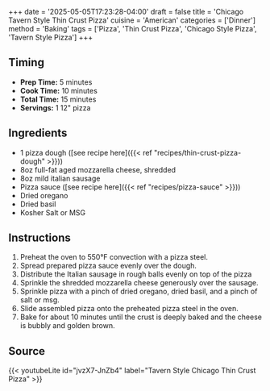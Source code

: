 +++
date = '2025-05-05T17:23:28-04:00'
draft = false
title = 'Chicago Tavern Style Thin Crust Pizza'
cuisine = 'American'
categories = ['Dinner']
method = 'Baking'
tags = ['Pizza', 'Thin Crust Pizza', 'Chicago Style Pizza', 'Tavern Style Pizza']
+++

## Timing

- **Prep Time:** 5 minutes
- **Cook Time:** 10 minutes
- **Total Time:** 15 minutes
- **Servings:** 1 12" pizza

## Ingredients

- 1 pizza dough ([see recipe here]({{< ref "recipes/thin-crust-pizza-dough" >}}))
- 8oz full-fat aged mozzarella cheese, shredded
- 8oz mild italian sausage
- Pizza sauce ([see recipe here]({{< ref "recipes/pizza-sauce" >}}))
- Dried oregano
- Dried basil
- Kosher Salt or MSG

## Instructions

1. Preheat the oven to 550°F convection with a pizza steel.
2. Spread prepared pizza sauce evenly over the dough.
3. Distribute the Italian sausage in rough balls evenly on top of the pizza
4. Sprinkle the shredded mozzarella cheese generously over the sausage.
5. Sprinkle pizza with a pinch of dried oregano, dried basil, and a pinch of salt or msg.
6. Slide assembled pizza onto the preheated pizza steel in the oven.
7. Bake for about 10 minutes until the crust is deeply baked and the cheese is bubbly and golden brown.

## Source

{{< youtubeLite id="jvzX7-JnZb4" label="Tavern Style Chicago Thin Crust Pizza" >}}
